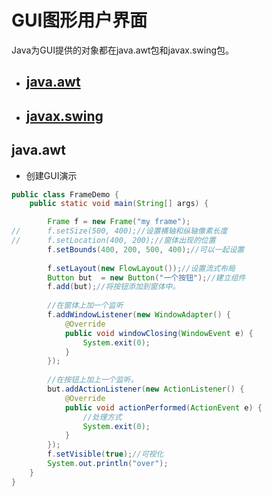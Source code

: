 # GUI图形用户界面
Java为GUI提供的对象都在java.awt包和javax.swing包。
  * ## [java.awt](#java-awt)
  * ## [javax.swing](#javax.swing)




## java.awt

* 创建GUI演示
```java
public class FrameDemo {
	public static void main(String[] args) {

		Frame f = new Frame("my frame");
//		f.setSize(500, 400);//设置横轴和纵轴像素长度		
//		f.setLocation(400, 200);//窗体出现的位置
		f.setBounds(400, 200, 500, 400);//可以一起设置
		
		f.setLayout(new FlowLayout());//设置流式布局
		Button but  = new Button("一个按钮");//建立组件
		f.add(but);//将按钮添加到窗体中。 
		
		//在窗体上加一个监听
		f.addWindowListener(new WindowAdapter() {
			@Override
			public void windowClosing(WindowEvent e) {
				System.exit(0);
			}
		});
		
		//在按钮上加上一个监听。
		but.addActionListener(new ActionListener() {
			@Override
			public void actionPerformed(ActionEvent e) {
				//处理方式
				System.exit(0);
			}
		});
		f.setVisible(true);//可视化
		System.out.println("over");
	}
}
```
